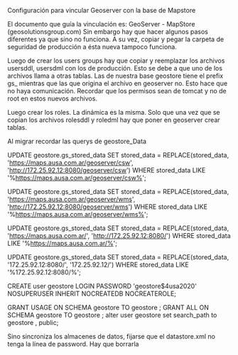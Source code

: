 Configuración para vincular Geoserver con la base de Mapstore

El documento que guía la vinculación es: 
GeoServer - MapStore (geosolutionsgroup.com)
Sin embargo hay que hacer algunos pasos diferentes ya que sino no funciona. A su vez, copiar y pegar la carpeta de seguridad de producción a ésta nueva tampoco funciona.


Luego de crear los users groups hay que copiar y reemplazar los archivos usersddl, usersdml con los de producción. Esto se debe a que uno de los archivos llama a otras tablas. Las de nuestra base geostore tiene el prefix gs_ mientras que las que origina el archivo en geoserver no. Esto hace que no haya comunicación. Recordar que los permisos sean de tomcat y no de root en estos nuevos archivos.

Luego crear los roles. La dinámica es la misma. Solo que una vez que se copian los archivos rolesddl y roledml hay que poner en geoserver crear tablas. 




Al migrar recordar las querys de geostore_Data 

UPDATE geostore.gs_stored_data
SET stored_data = REPLACE(stored_data, 'https://maps.ausa.com.ar/geoserver/csw', 'http://172.25.92.12:8080/geoserver/csw')
WHERE stored_data LIKE '%https://maps.ausa.com.ar/geoserver/csw%';



UPDATE geostore.gs_stored_data
SET stored_data = REPLACE(stored_data, 'https://maps.ausa.com.ar/geoserver/wms', 'http://172.25.92.12:8080/geoserver/wms')
WHERE stored_data LIKE '%https://maps.ausa.com.ar/geoserver/wms%';



UPDATE geostore.gs_stored_data
SET stored_data = REPLACE(stored_data, 'https://maps.ausa.com.ar/', 'http://172.25.92.12:8080/')
WHERE stored_data LIKE '%https://maps.ausa.com.ar/%';


UPDATE geostore.gs_stored_data
SET stored_data = REPLACE(stored_data, '172.25.92.12:8080/', '172.25.92.12/')
WHERE stored_data LIKE '%172.25.92.12:8080/%';


CREATE user geostore LOGIN PASSWORD 'geostore$4usa2020' NOSUPERUSER INHERIT NOCREATEDB NOCREATEROLE;


GRANT USAGE ON SCHEMA geostore TO geostore ; 
GRANT ALL ON SCHEMA geostore TO geostore ;
alter user geostore set search_path to geostore , public;




Sino sincroniza los almacenes de datos, fijarse que el datastore.xml no tenga la línea de password. Hay que borrarla
